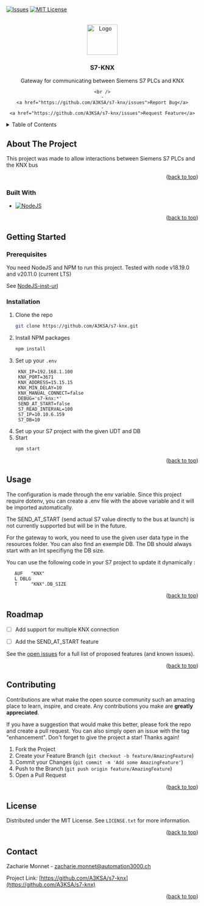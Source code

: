 <!-- Improved compatibility of back to top link: See: https://github.com/othneildrew/Best-README-Template/pull/73 -->
<a name="readme-top"></a>


[![Issues][issues-shield]][issues-url]
[![MIT License][license-shield]][license-url]



<!-- PROJECT LOGO -->
<br />
<div align="center">
  <a href="https://github.com/A3KSA/s7-knx">
    <img src="https://automation3000.ch/img/LOGO_A3K_site.png" alt="Logo" width="80">
  </a>

<h3 align="center">S7-KNX</h3>

  <p align="center">
    Gateway for communicating between Siemens S7 PLCs and KNX
    <br />


    <br />
    ·
    <a href="https://github.com/A3KSA/s7-knx/issues">Report Bug</a>
    ·
    <a href="https://github.com/A3KSA/s7-knx/issues">Request Feature</a>
  </p>
</div>



<!-- TABLE OF CONTENTS -->
<details>
  <summary>Table of Contents</summary>
  <ol>
    <li>
      <a href="#about-the-project">About The Project</a>
      <ul>
        <li><a href="#built-with">Built With</a></li>
      </ul>
    </li>
    <li>
      <a href="#getting-started">Getting Started</a>
      <ul>
        <li><a href="#prerequisites">Prerequisites</a></li>
        <li><a href="#installation">Installation</a></li>
      </ul>
    </li>
    <li><a href="#usage">Usage</a></li>
  </ol>
</details>



<!-- ABOUT THE PROJECT -->
## About The Project

This project was made to allow interactions between Siemens S7 PLCs and the KNX bus


<p align="right">(<a href="#readme-top">back to top</a>)</p>



### Built With

* [![NodeJS][NodeJS.org]][NodeJS-url]


<p align="right">(<a href="#readme-top">back to top</a>)</p>



<!-- GETTING STARTED -->
## Getting Started


### Prerequisites

You need NodeJS and NPM to run this project. Tested with node v18.19.0 and v20.11.0 (current LTS)

See [NodeJS-inst-url]

### Installation

1. Clone the repo
   ```sh
   git clone https://github.com/A3KSA/s7-knx.git
   ```
3. Install NPM packages
   ```sh
   npm install
   ```
4. Set up your `.env`
   ```text
    KNX_IP=192.168.1.100
    KNX_PORT=3671
    KNX_ADDRESS=15.15.15
    KNX_MIN_DELAY=10
    KNX_MANUAL_CONNECT=false
    DEBUG='s7-knx:*'
    SEND_AT_START=false
    S7_READ_INTERVAL=100
    S7_IP=10.10.6.159
    S7_DB=10
   ```
5. Set up your S7 project with the given UDT and DB
6. Start
   ```sh
   npm start
   ```

<p align="right">(<a href="#readme-top">back to top</a>)</p>



<!-- USAGE EXAMPLES -->
## Usage

The configuration is made through the env variable. Since this project require dotenv, you can create a .env file with the above variable and it will be imported automatically.

The SEND_AT_START (send actual S7 value directly to the bus at launch) is not currently supported but will be in the future.

For the gateway to work, you need to use the given user data type in the resources folder. You can also find an exemple DB.
The DB should always start with an Int specifiyng the DB size.

You can use the following code in your S7 project to update it dynamically :
   ```text
      AUF   "KNX"
      L DBLG
      T     "KNX".DB_SIZE
   ```


<p align="right">(<a href="#readme-top">back to top</a>)</p>



<!-- ROADMAP -->
## Roadmap

- [ ] Add support for multiple KNX connection
- [ ] Add the SEND_AT_START feature


See the [open issues](https://github.com/A3KSA/s7-knx/issues) for a full list of proposed features (and known issues).

<p align="right">(<a href="#readme-top">back to top</a>)</p>



<!-- CONTRIBUTING -->
## Contributing

Contributions are what make the open source community such an amazing place to learn, inspire, and create. Any contributions you make are **greatly appreciated**.

If you have a suggestion that would make this better, please fork the repo and create a pull request. You can also simply open an issue with the tag "enhancement".
Don't forget to give the project a star! Thanks again!

1. Fork the Project
2. Create your Feature Branch (`git checkout -b feature/AmazingFeature`)
3. Commit your Changes (`git commit -m 'Add some AmazingFeature'`)
4. Push to the Branch (`git push origin feature/AmazingFeature`)
5. Open a Pull Request

<p align="right">(<a href="#readme-top">back to top</a>)</p>



<!-- LICENSE -->
## License

Distributed under the MIT License. See `LICENSE.txt` for more information.

<p align="right">(<a href="#readme-top">back to top</a>)</p>



<!-- CONTACT -->
## Contact

Zacharie Monnet - zacharie.monnet@automation3000.ch

Project Link: [https://github.com/A3KSA/s7-knx](https://github.com/A3KSA/s7-knx)

<p align="right">(<a href="#readme-top">back to top</a>)</p>







<!-- MARKDOWN LINKS & IMAGES -->
<!-- https://www.markdownguide.org/basic-syntax/#reference-style-links -->
[contributors-shield]: https://img.shields.io/github/contributors/A3KSA/s7-knx.svg?style=for-the-badge
[contributors-url]: https://github.com/A3KSA/s7-knx/graphs/contributors
[forks-shield]: https://img.shields.io/github/forks/A3KSA/s7-knx.svg?style=for-the-badge
[forks-url]: https://github.com/A3KSA/s7-knx/network/members
[stars-shield]: https://img.shields.io/github/stars/A3KSA/s7-knx.svg?style=for-the-badge
[stars-url]: https://github.com/A3KSA/s7-knx/stargazers
[issues-shield]: https://img.shields.io/github/issues/A3KSA/s7-knx.svg?style=for-the-badge
[issues-url]: https://github.com/A3KSA/s7-knx/issues
[license-shield]: https://img.shields.io/github/license/A3KSA/s7-knx.svg?style=for-the-badge
[license-url]: https://github.com/A3KSA/s7-knx/blob/main/LICENSE.txt
[linkedin-shield]: https://img.shields.io/badge/-LinkedIn-black.svg?style=for-the-badge&logo=linkedin&colorB=555
[linkedin-url]: https://linkedin.com/in/linkedin_username
[product-screenshot]: images/screenshot.png
[Next.js]: https://img.shields.io/badge/next.js-000000?style=for-the-badge&logo=nextdotjs&logoColor=white
[Next-url]: https://nextjs.org/
[React.js]: https://img.shields.io/badge/React-20232A?style=for-the-badge&logo=react&logoColor=61DAFB
[React-url]: https://reactjs.org/
[Vue.js]: https://img.shields.io/badge/Vue.js-35495E?style=for-the-badge&logo=vuedotjs&logoColor=4FC08D
[Vue-url]: https://vuejs.org/
[Angular.io]: https://img.shields.io/badge/Angular-DD0031?style=for-the-badge&logo=angular&logoColor=white
[Angular-url]: https://angular.io/
[Svelte.dev]: https://img.shields.io/badge/Svelte-4A4A55?style=for-the-badge&logo=svelte&logoColor=FF3E00
[Svelte-url]: https://svelte.dev/
[Laravel.com]: https://img.shields.io/badge/Laravel-FF2D20?style=for-the-badge&logo=laravel&logoColor=white
[Laravel-url]: https://laravel.com
[Bootstrap.com]: https://img.shields.io/badge/Bootstrap-563D7C?style=for-the-badge&logo=bootstrap&logoColor=white
[Bootstrap-url]: https://getbootstrap.com
[JQuery.com]: https://img.shields.io/badge/jQuery-0769AD?style=for-the-badge&logo=jquery&logoColor=white
[JQuery-url]: https://jquery.com
[NodeJS.org]: https://img.shields.io/badge/node.js-6DA55F?style=for-the-badge&logo=node.js&logoColor=white
[NodeJS-url]: https://nodejs.org/en
[NodeJS-inst-url]: https://nodejs.org/en/download